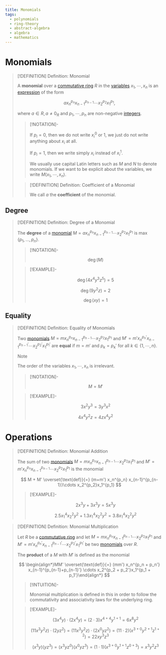 ```yaml
---
title: Monomials
tags:
  - polynomials
  - ring-theory
  - abstract-algebra
  - algebra
  - mathematics
---
```


# Monomials

>[!DEFINITION] Definition: Monomial
>
>A **monomial** over a [commutative ring](../index.md) $R$ in the [variables](TODO) $x_1, \cdots, x_n$ is an [expression](../../../../Formal%20Logic/Formal%20Languages.md) of the form
>
>$$
>a x_n^{p_n} x_{n-1}^{p_{n-1}}\cdots x_2^{p_2}x_1^{p_1},
>$$
>
>where $a \in R, a \ne 0_R$ and $p_1, \cdots, p_n$ are non-negative [integers](TODO).
>
>>[!NOTATION]-
>>
>>If $p_i = 0$, then we do not write $x_i^0$ or $1$, we just do not write anything about $x_i$ at all.
>>
>>If $p_i = 1$, then we write simply $x_i$ instead of $x_i^1$. 
>>
>>We usually use capital Latin letters such as $M$ and $N$ to denote monomials. If we want to be explicit about the variables, we write $M(x_1, \cdots, x_n)$.
>>
>
>>[!DEFINITION] Definition: Coefficient of a Monomial
>>
>>We call $a$ the **coefficient** of the monomial.
>>
>

## Degree

>[!DEFINITION] Definition: Degree of a Monomial
>
>The **degree** of a [monomial](Monomials.md) $M = a x_n^{p_n} x_{n-1}^{p_{n-1}}\cdots x_2^{p_2}x_1^{p_1}$ is $\max \{p_1, \ldots, p_n\}$.
>
>>[!NOTATION]-
>>
>>$$
>>\deg(M)
>>$$
>>
>
>>[!EXAMPLE]-
>>
>>$$
>>\deg(4x^4 y^3 z^5) = 5
>>$$
>>
>>$$
>>\deg(9 y^2 z) = 2
>>$$
>>
>>$$
>>\deg(xy) = 1
>>$$
>>
>

## Equality

>[!DEFINITION] Definition: Equality of Monomials
>
>Two [monomials](Polynomials.md) $M = m x_n^{p_n} x_{n-1}^{p_{n-1}}\cdots x_2^{p_2}x_1^{p_1}$ and $M' = m' x_n^{p_n'} x_{n-1}^{p_{n-1}'}\cdots x_2^{p_2'}x_1^{p_1'}$ are **equal** if $m = m'$ and $p_k = p_k'$ for all $k \in \{1, \cdots, n\}$.
>
>>[!NOTE]
>>
>>The order of the variables $x_1, \cdots, x_n$ is irrelevant.
>>
>
>>[!NOTATION]-
>>
>>$$
>>M = M'
>>$$
>>
>
>>[!EXAMPLE]-
>>
>>$$
>>3x^2 y^3 = 3 y^3 x^2
>>$$
>>
>>$$
>>4x^4 y^2 z = 4 z x^4 y^2
>>$$
>>
>

# Operations

>[!DEFINITION] Definition: Monomial Addition
>
>The sum of two [monomials](Monomials.md) $M = m x_n^{p_n} x_{n-1}^{p_{n-1}}\cdots x_2^{p_2}x_1^{p_1}$ and $M' = m' x_n^{p_n} x_{n-1}^{p_{n-1}}\cdots x_2^{p_2}x_1^{p_1}$ is the monomial
>
>$$
>M + M' \overset{\text{def}}{=} (m+m') x_n^{p_n} x_{n-1}^{p_{n-1}}\cdots x_2^{p_2}x_1^{p_1}
>$$
>
>>[!EXAMPLE]-
>>
>>$$
>>2 x^3 y + 3 x^3 y = 5 x^3 y
>>$$
>>
>>$$
>>2.5 x_1^4 x_2^2 y^2 + 1.3 x_1^4 x_2^2 y^2 = 3.8 x_1^4 x_2^2 y^2
>>$$
>>
>

>[!DEFINITION] Definition: Monomial Multiplication
>
>Let $R$ be a [commutative ring](../index.md) and let $M = m x_n^{p_n} x_{n-1}^{p_{n-1}}\cdots x_2^{p_2}x_1^{p_1}$ and $M' = m' x_n^{p_n'} x_{n-1}^{p_{n-1}'}\cdots x_2^{p_2'}x_1^{p_1'}$ be two [monomials](Monomials.md) over $R$.
>
>The **product** of a $M$ with $M'$ is defined as the monomial
>
>$$
>\begin{align*}MM' \overset{\text{def}}{=} (mm') x_n^{p_n + p_n'} x_{n-1}^{p_{n-1}+p_{n-1}'} \cdots x_2^{p_2 + p_2'}x_1^{p_1 + p_1'}\end{align*}
>$$
>
>>[!INTUITION]-
>>
>>Monomial multiplication is defined in this in order to follow the commutativity and associativity laws for the underlying ring.
>>
>
>>[!EXAMPLE]-
>>
>>$$
>>(3 x^4 y) \cdot (2 x^4 y) = (2\cdot 3) x^{4+4} y^{1 + 1} = 6 x^8 y^2
>>$$
>>
>>$$
>>(11 x^3 y^2 z)\cdot(2 y z^2) = (11 x^3 y^2 z)\cdot( 2 x^0 y z^2) = (11 \cdot 2)(x^{3 + 0} y^{2 + 1} z^{1 + 2}) = 22 x y^3 z^3
>>$$
>>
>>$$
>>(x^3 y)(y z^3) = (x^3 y z^0)(x^0 y z^3) = (1 \cdot 1) (x^{3+0} y^{1+1} z^{0+3}) = x^3 y^2 z^3
>>$$
>>
>